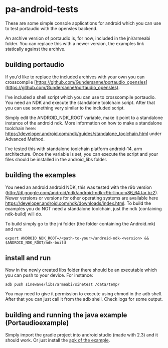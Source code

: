 # pa-android-tests
These are some simple console applications for android which you can use to test portaudio with the opensles backend.

An archive version of portaudio is, for now, included in the jni/armeabi folder. You can replace this with a newer version, the examples link statically against the archive.

## building portaudio

If you'd like to replace the included archives with your own you can crosscompile [https://github.com/Gundersanne/portaudio_opensles](https://github.com/Gundersanne/portaudio_opensles).

I've included a shell script which you can use to crosscompile portaudio. You need an NDK and execute the standalone toolchain script. After that you can use something very similar to the included script.

Simply edit the ANDROID_NDK_ROOT variable, make it point to a standalone instance of the android ndk. More information on how to make a standalone toolchain here: https://developer.android.com/ndk/guides/standalone_toolchain.html under Advanced Method.

I've tested this with standalone toolchain platform android-14, arm architecture. Once the variable is set, you can execute the script and your files should be installed in the android_libs folder.

## building the examples

You need an android android NDK, this was tested with the r9b version (http://dl.google.com/android/ndk/android-ndk-r9b-linux-x86_64.tar.bz2). Newer versions or versions for other operating systems are available here https://developer.android.com/ndk/downloads/index.html. To build the examples you do NOT need a standalone toolchain, just the ndk (containing ndk-build) will do.

To build simply go to the jni folder (the folder containing the Android.mk) and run:

```
export ANDROID_NDK_ROOT=/<path-to-your>/android-ndk-<version> && $ANDROID_NDK_ROOT/ndk-build
```

## install and run

Now in the newly created libs folder there should be an executable which you can push to your device. For instance:

`adb push sinewave/libs/armeabi/sinetest /data/temp/`

You may need to give it permission to execute using chmod in the adb shell. After that you can just call it from the adb shell. Check logs for some output.

## building and running the java example (Portaudioexample)

Simply import the gradle project into android studio (made with 2.3) and it should work. Or just install the [apk of the example](https://github.com/Gundersanne/pa-android-tests/raw/master/docs/armeabi-v7a/app-debug.apk).

